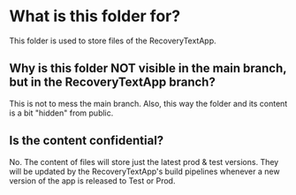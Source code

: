 # What is this folder for?
This folder is used to store files of the RecoveryTextApp.
## Why is this folder NOT visible in the main branch, but in the RecoveryTextApp branch?
This is not to mess the main branch. Also, this way the folder and its content is a bit "hidden" from public.
## Is the content confidential?
No. The content of files will store just the latest prod & test versions. They will be updated by the RecoveryTextApp's build pipelines whenever a new version of the app is released to Test or Prod.
